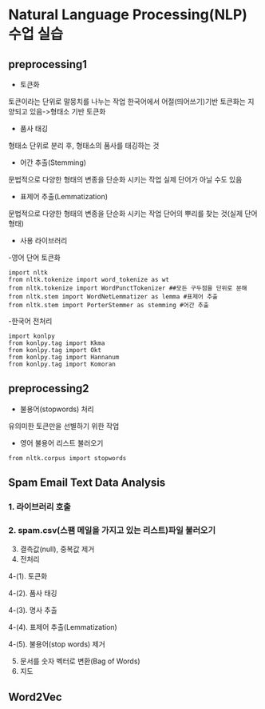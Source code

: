 # Natural Language Processing(NLP) 수업 실습
## preprocessing1
+ 토큰화

토큰이라는 단위로 말뭉치를 나누는 작업
한국어에서 어절(띄어쓰기)기반 토큰화는 지양되고 있음->형태소 기반 토큰화

+ 품사 태깅

형태소 단위로 분리 후, 형태소의 품사를 태깅하는 것

+ 어간 추출(Stemming)

문법적으로 다양한 형태의 변종을 단순화 시키는 작업
실제 단어가 아닐 수도 있음

+ 표제어 추출(Lemmatization)

문법적으로 다양한 형태의 변종을 단순화 시키는 작업
단어의 뿌리를 찾는 것(실제 단어 형태)

+ 사용 라이브러리

-영어 단어 토큰화
``` 
import nltk
from nltk.tokenize import word_tokenize as wt 
from nltk.tokenize import WordPunctTokenizer ##모든 구두점을 단위로 분해
from nltk.stem import WordNetLemmatizer as lemma #표제어 추출
from nltk.stem import PorterStemmer as stemming #어간 추출
``` 

-한국어 전처리
```
import konlpy
from konlpy.tag import Kkma
from konlpy.tag import Okt
from konlpy.tag import Hannanum
from konlpy.tag import Komoran
```
## preprocessing2
+ 불용어(stopwords) 처리

유의미한 토큰만을 선별하기 위한 작업

+ 영어 불용어 리스트 불러오기
``` 
from nltk.corpus import stopwords
``` 
## Spam Email Text Data Analysis
### 1. 라이브러리 호출
### 2. spam.csv(스팸 메일을 가지고 있는 리스트)파일 불러오기
3. 결측값(null), 중복값 제거
4. 전처리

  4-(1). 토큰화

  4-(2). 품사 태깅

   4-(3). 명사 추출

  4-(4). 표제어 추출(Lemmatization)

  4-(5). 불용어(stop words) 제거

5. 문서를 숫자 벡터로 변환(Bag of Words)
6. 지도 
## Word2Vec


